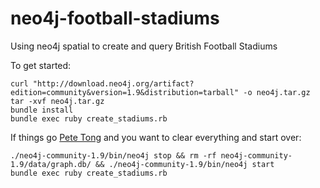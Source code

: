 neo4j-football-stadiums
=======================

Using neo4j spatial to create and query British Football Stadiums

To get started:

    curl "http://download.neo4j.org/artifact?edition=community&version=1.9&distribution=tarball" -o neo4j.tar.gz
    tar -xvf neo4j.tar.gz
    bundle install
    bundle exec ruby create_stadiums.rb

 If things go [Pete Tong](http://www.cockneyrhymingslang.co.uk/slang/pete-tong) and you want to clear everything and start over:

    ./neo4j-community-1.9/bin/neo4j stop && rm -rf neo4j-community-1.9/data/graph.db/ && ./neo4j-community-1.9/bin/neo4j start
    bundle exec ruby create_stadiums.rb